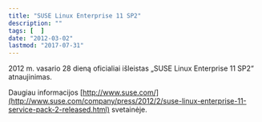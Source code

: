 ```yaml
---
title: "SUSE Linux Enterprise 11 SP2"
description: ""
tags: [  ]
date: "2012-03-02"
lastmod: "2017-07-31"
---
```

2012 m. vasario 28 dieną oficialiai išleistas „SUSE Linux Enterprise 11 SP2“ atnaujinimas.

Daugiau informacijos [http://www.suse.com/](http://www.suse.com/company/press/2012/2/suse-linux-enterprise-11-service-pack-2-released.html) svetainėje.
